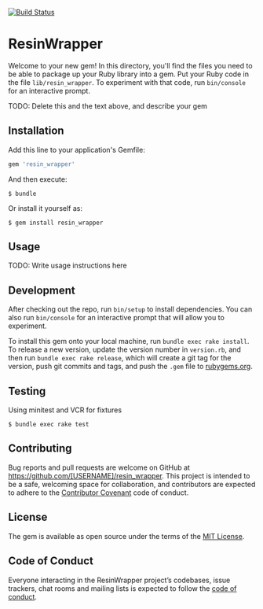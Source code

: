 [![Build Status](https://semaphoreci.com/api/v1/securedge/resin_wrapper/branches/master/shields_badge.svg)](https://semaphoreci.com/securedge/resin_wrapper)

# ResinWrapper

Welcome to your new gem! In this directory, you'll find the files you need to be able to package up your Ruby library into a gem. Put your Ruby code in the file `lib/resin_wrapper`. To experiment with that code, run `bin/console` for an interactive prompt.

TODO: Delete this and the text above, and describe your gem

## Installation

Add this line to your application's Gemfile:

```ruby
gem 'resin_wrapper'
```

And then execute:

    $ bundle

Or install it yourself as:

    $ gem install resin_wrapper

## Usage

TODO: Write usage instructions here

## Development

After checking out the repo, run `bin/setup` to install dependencies. You can also run `bin/console` for an interactive prompt that will allow you to experiment.

To install this gem onto your local machine, run `bundle exec rake install`. To release a new version, update the version number in `version.rb`, and then run `bundle exec rake release`, which will create a git tag for the version, push git commits and tags, and push the `.gem` file to [rubygems.org](https://rubygems.org).

## Testing

Using minitest and VCR for fixtures

```
$ bundle exec rake test
```

## Contributing

Bug reports and pull requests are welcome on GitHub at https://github.com/[USERNAME]/resin_wrapper. This project is intended to be a safe, welcoming space for collaboration, and contributors are expected to adhere to the [Contributor Covenant](http://contributor-covenant.org) code of conduct.

## License

The gem is available as open source under the terms of the [MIT License](https://opensource.org/licenses/MIT).

## Code of Conduct

Everyone interacting in the ResinWrapper project’s codebases, issue trackers, chat rooms and mailing lists is expected to follow the [code of conduct](https://github.com/[USERNAME]/resin_wrapper/blob/master/CODE_OF_CONDUCT.md).
